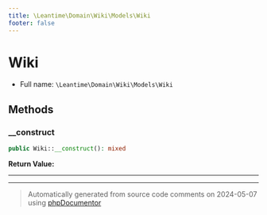 ```yaml
---
title: \Leantime\Domain\Wiki\Models\Wiki
footer: false
---
```


# Wiki





* Full name: `\Leantime\Domain\Wiki\Models\Wiki`



## Methods

### __construct



```php
public Wiki::__construct(): mixed
```









**Return Value:**





---


---
> Automatically generated from source code comments on 2024-05-07 using [phpDocumentor](http://www.phpdoc.org/)
